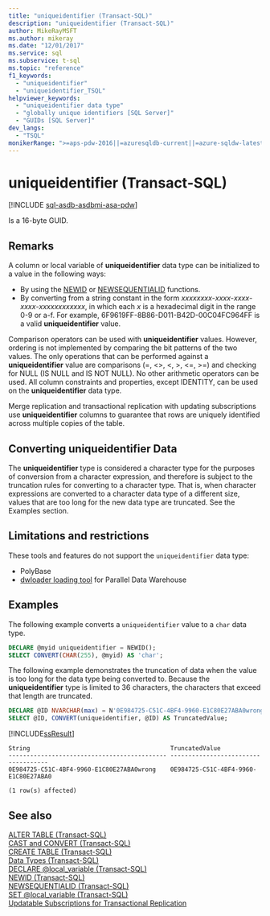 ```yaml
---
title: "uniqueidentifier (Transact-SQL)"
description: "uniqueidentifier (Transact-SQL)"
author: MikeRayMSFT
ms.author: mikeray
ms.date: "12/01/2017"
ms.service: sql
ms.subservice: t-sql
ms.topic: "reference"
f1_keywords:
  - "uniqueidentifier"
  - "uniqueidentifier_TSQL"
helpviewer_keywords:
  - "uniqueidentifier data type"
  - "globally unique identifiers [SQL Server]"
  - "GUIDs [SQL Server]"
dev_langs:
  - "TSQL"
monikerRange: ">=aps-pdw-2016||=azuresqldb-current||=azure-sqldw-latest||>=sql-server-2016||>=sql-server-linux-2017||=azuresqldb-mi-current"
---
```

# uniqueidentifier (Transact-SQL)
[!INCLUDE [sql-asdb-asdbmi-asa-pdw](../../includes/applies-to-version/sql-asdb-asdbmi-asa-pdw.md)]

Is a 16-byte GUID.
  
## Remarks  
A column or local variable of **uniqueidentifier** data type can be initialized to a value in the following ways:
-   By using the [NEWID](../../t-sql/functions/newid-transact-sql.md) or [NEWSEQUENTIALID](../../t-sql/functions/newsequentialid-transact-sql.md) functions.    
-   By converting from a string constant in the form *xxxxxxxx*-*xxxx*-*xxxx*-*xxxx*-*xxxxxxxxxxxx*, in which each *x* is a hexadecimal digit in the range 0-9 or a-f. For example, 6F9619FF-8B86-D011-B42D-00C04FC964FF is a valid **uniqueidentifier** value.  
  
Comparison operators can be used with **uniqueidentifier** values. However, ordering is not implemented by comparing the bit patterns of the two values. The only operations that can be performed against a **uniqueidentifier** value are comparisons (=, <>, \<, >, \<=, >=) and checking for NULL (IS NULL and IS NOT NULL). No other arithmetic operators can be used. All column constraints and properties, except IDENTITY, can be used on the **uniqueidentifier** data type.
  
Merge replication and transactional replication with updating subscriptions use **uniqueidentifier** columns to guarantee that rows are uniquely identified across multiple copies of the table.
  
## Converting uniqueidentifier Data  
The **uniqueidentifier** type is considered a character type for the purposes of conversion from a character expression, and therefore is subject to the truncation rules for converting to a character type. That is, when character expressions are converted to a character data type of a different size, values that are too long for the new data type are truncated. See the Examples section.
  
## Limitations and restrictions

These tools and features do not support the `uniqueidentifier` data type:
- PolyBase
- [dwloader loading tool](../../analytics-platform-system/dwloader.md) for Parallel Data Warehouse

## Examples  
The following example converts a `uniqueidentifier` value to a `char` data type.
  
```sql
DECLARE @myid uniqueidentifier = NEWID();  
SELECT CONVERT(CHAR(255), @myid) AS 'char';  
```  
  
The following example demonstrates the truncation of data when the value is too long for the data type being converted to. Because the **uniqueidentifier** type is limited to 36 characters, the characters that exceed that length are truncated.
  
```sql
DECLARE @ID NVARCHAR(max) = N'0E984725-C51C-4BF4-9960-E1C80E27ABA0wrong';  
SELECT @ID, CONVERT(uniqueidentifier, @ID) AS TruncatedValue;  
```  
  
[!INCLUDE[ssResult](../../includes/ssresult-md.md)]
  
```
String                                       TruncatedValue  
-------------------------------------------- ------------------------------------  
0E984725-C51C-4BF4-9960-E1C80E27ABA0wrong    0E984725-C51C-4BF4-9960-E1C80E27ABA0  
  
(1 row(s) affected)  
```  
  
## See also
[ALTER TABLE &#40;Transact-SQL&#41;](../../t-sql/statements/alter-table-transact-sql.md)  
[CAST and CONVERT &#40;Transact-SQL&#41;](../../t-sql/functions/cast-and-convert-transact-sql.md)  
[CREATE TABLE &#40;Transact-SQL&#41;](../../t-sql/statements/create-table-transact-sql.md)  
[Data Types &#40;Transact-SQL&#41;](../../t-sql/data-types/data-types-transact-sql.md)  
[DECLARE @local_variable &#40;Transact-SQL&#41;](../../t-sql/language-elements/declare-local-variable-transact-sql.md)  
[NEWID &#40;Transact-SQL&#41;](../../t-sql/functions/newid-transact-sql.md)  
[NEWSEQUENTIALID &#40;Transact-SQL&#41;](../../t-sql/functions/newsequentialid-transact-sql.md)    
[SET @local_variable &#40;Transact-SQL&#41;](../../t-sql/language-elements/set-local-variable-transact-sql.md)  
[Updatable Subscriptions for Transactional Replication](../../relational-databases/replication/transactional/updatable-subscriptions-for-transactional-replication.md)
  
